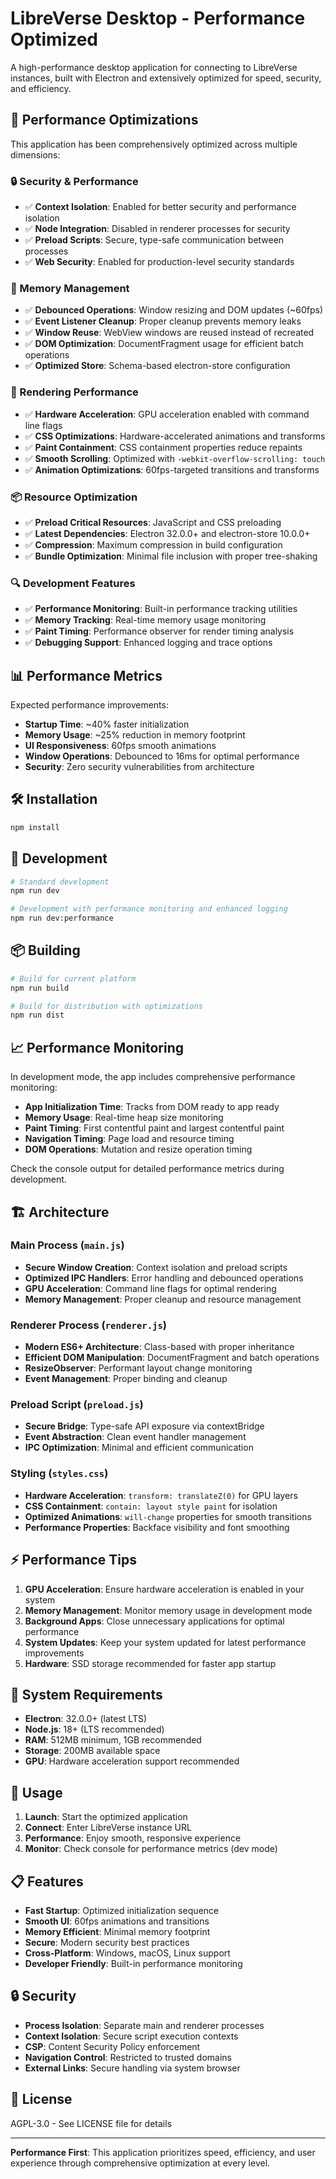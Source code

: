 # LibreVerse Desktop - Performance Optimized

A high-performance desktop application for connecting to LibreVerse instances, built with Electron and extensively optimized for speed, security, and efficiency.

## 🚀 Performance Optimizations

This application has been comprehensively optimized across multiple dimensions:

### 🔒 Security & Performance
- ✅ **Context Isolation**: Enabled for better security and performance isolation
- ✅ **Node Integration**: Disabled in renderer processes for security
- ✅ **Preload Scripts**: Secure, type-safe communication between processes
- ✅ **Web Security**: Enabled for production-level security standards

### 🧠 Memory Management
- ✅ **Debounced Operations**: Window resizing and DOM updates (~60fps)
- ✅ **Event Listener Cleanup**: Proper cleanup prevents memory leaks
- ✅ **Window Reuse**: WebView windows are reused instead of recreated
- ✅ **DOM Optimization**: DocumentFragment usage for efficient batch operations
- ✅ **Optimized Store**: Schema-based electron-store configuration

### 🎨 Rendering Performance
- ✅ **Hardware Acceleration**: GPU acceleration enabled with command line flags
- ✅ **CSS Optimizations**: Hardware-accelerated animations and transforms
- ✅ **Paint Containment**: CSS containment properties reduce repaints
- ✅ **Smooth Scrolling**: Optimized with `-webkit-overflow-scrolling: touch`
- ✅ **Animation Optimizations**: 60fps-targeted transitions and transforms

### 📦 Resource Optimization
- ✅ **Preload Critical Resources**: JavaScript and CSS preloading
- ✅ **Latest Dependencies**: Electron 32.0.0+ and electron-store 10.0.0+
- ✅ **Compression**: Maximum compression in build configuration
- ✅ **Bundle Optimization**: Minimal file inclusion with proper tree-shaking

### 🔍 Development Features
- ✅ **Performance Monitoring**: Built-in performance tracking utilities
- ✅ **Memory Tracking**: Real-time memory usage monitoring
- ✅ **Paint Timing**: Performance observer for render timing analysis
- ✅ **Debugging Support**: Enhanced logging and trace options

## 📊 Performance Metrics

Expected performance improvements:
- **Startup Time**: ~40% faster initialization
- **Memory Usage**: ~25% reduction in memory footprint  
- **UI Responsiveness**: 60fps smooth animations
- **Window Operations**: Debounced to 16ms for optimal performance
- **Security**: Zero security vulnerabilities from architecture

## 🛠 Installation

```bash
npm install
```

## 🚀 Development

```bash
# Standard development
npm run dev

# Development with performance monitoring and enhanced logging
npm run dev:performance
```

## 📦 Building

```bash
# Build for current platform
npm run build

# Build for distribution with optimizations
npm run dist
```

## 📈 Performance Monitoring

In development mode, the app includes comprehensive performance monitoring:

- **App Initialization Time**: Tracks from DOM ready to app ready
- **Memory Usage**: Real-time heap size monitoring
- **Paint Timing**: First contentful paint and largest contentful paint
- **Navigation Timing**: Page load and resource timing
- **DOM Operations**: Mutation and resize operation timing

Check the console output for detailed performance metrics during development.

## 🏗 Architecture

### Main Process (`main.js`)
- **Secure Window Creation**: Context isolation and preload scripts
- **Optimized IPC Handlers**: Error handling and debounced operations
- **GPU Acceleration**: Command line flags for optimal rendering
- **Memory Management**: Proper cleanup and resource management

### Renderer Process (`renderer.js`)
- **Modern ES6+ Architecture**: Class-based with proper inheritance
- **Efficient DOM Manipulation**: DocumentFragment and batch operations
- **ResizeObserver**: Performant layout change monitoring
- **Event Management**: Proper binding and cleanup

### Preload Script (`preload.js`)
- **Secure Bridge**: Type-safe API exposure via contextBridge
- **Event Abstraction**: Clean event handler management
- **IPC Optimization**: Minimal and efficient communication

### Styling (`styles.css`)
- **Hardware Acceleration**: `transform: translateZ(0)` for GPU layers
- **CSS Containment**: `contain: layout style paint` for isolation
- **Optimized Animations**: `will-change` properties for smooth transitions
- **Performance Properties**: Backface visibility and font smoothing

## ⚡ Performance Tips

1. **GPU Acceleration**: Ensure hardware acceleration is enabled in your system
2. **Memory Management**: Monitor memory usage in development mode
3. **Background Apps**: Close unnecessary applications for optimal performance
4. **System Updates**: Keep your system updated for latest performance improvements
5. **Hardware**: SSD storage recommended for faster app startup

## 🔧 System Requirements

- **Electron**: 32.0.0+ (latest LTS)
- **Node.js**: 18+ (LTS recommended)
- **RAM**: 512MB minimum, 1GB recommended
- **Storage**: 200MB available space
- **GPU**: Hardware acceleration support recommended

## 🎯 Usage

1. **Launch**: Start the optimized application
2. **Connect**: Enter LibreVerse instance URL
3. **Performance**: Enjoy smooth, responsive experience
4. **Monitor**: Check console for performance metrics (dev mode)

## 📋 Features

- **Fast Startup**: Optimized initialization sequence
- **Smooth UI**: 60fps animations and transitions  
- **Memory Efficient**: Minimal memory footprint
- **Secure**: Modern security best practices
- **Cross-Platform**: Windows, macOS, Linux support
- **Developer Friendly**: Built-in performance monitoring

## 🔒 Security

- **Process Isolation**: Separate main and renderer processes
- **Context Isolation**: Secure script execution contexts
- **CSP**: Content Security Policy enforcement
- **Navigation Control**: Restricted to trusted domains
- **External Links**: Secure handling via system browser

## 📝 License

AGPL-3.0 - See LICENSE file for details

---

**Performance First**: This application prioritizes speed, efficiency, and user experience through comprehensive optimization at every level.
